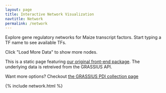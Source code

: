 ```yaml
---
layout: page
title: Interactive Network Visualization
navtitle: Network
permalink: /network
---
```


Explore gene regulatory networks for Maize transcript factors. Start typing a TF name to see available TFs.

Click "Load More Data" to show more nodes.

This is a static page featuring [our original front-end package](https://github.com/grotewold-lab/net-vis). The underlying data is retreived from the GRASSIUS API.

Want more options? Checkout [the GRASSIUS PDI collection page](https://grassius.eglab-dev.com/pdicollection)

{% include network.html %}